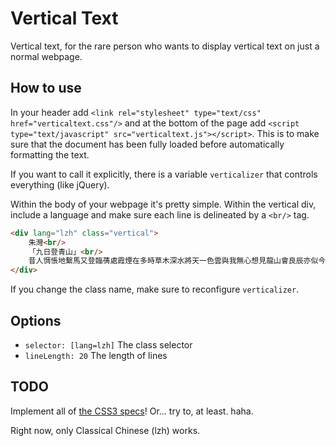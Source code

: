 # Vertical Text

Vertical text, for the rare person who wants to display vertical text on just a normal webpage.

## How to use

In your header add ```<link rel="stylesheet" type="text/css" href="verticaltext.css"/>``` and at the bottom of the page add ```<script type="text/javascript" src="verticaltext.js"></script>```.  This is to make sure that the document has been fully loaded before automatically formatting the text. 

If you want to call it explicitly, there is a variable ```verticalizer``` that controls everything (like jQuery). 

Within the body of your webpage it's pretty simple. Within the vertical div, include a language and make sure each line is delineated by a ```<br/>``` tag.

```html
<div lang="lzh" class="vertical">
	朱灣<br/>
	「九日登青山」<br/>
	昔人惆悵地繫馬又登臨蒨處霞煙在多時草木深水將天一色雲與我無心想見龍山會良辰亦似今
</div>
```

If you change the class name, make sure to reconfigure ```verticalizer```. 

## Options

* ```selector: [lang=lzh]``` The class selector
* ```lineLength: 20``` The length of lines

## TODO

Implement all of [the CSS3 specs](http://dev.w3.org/csswg/css3-writing-modes/)! Or... try to, at least. haha. 

Right now, only Classical Chinese (lzh) works. 